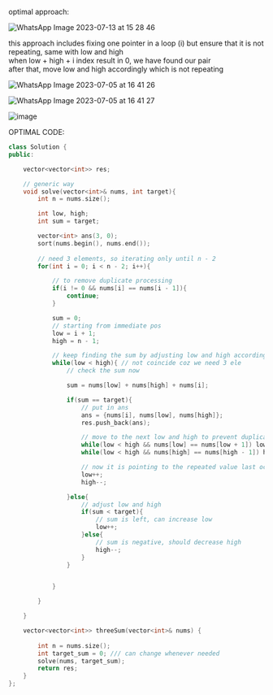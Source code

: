 optimal approach:           

![WhatsApp Image 2023-07-13 at 15 28 46](https://github.com/RohithBoppey/leetcode-sol/assets/73538974/9a90af02-5385-44b4-b478-4407cbd60ced)

this approach includes fixing one pointer in a loop (i) but ensure that it is not repeating, same with low and high     
when low + high + i index result in 0, we have found our pair       
after that, move low and high accordingly which is not repeating

![WhatsApp Image 2023-07-05 at 16 41 26](https://user-images.githubusercontent.com/73538974/251131823-568f9ae4-0f5c-45e4-bb68-64beeaaf851e.jpg)
            
![WhatsApp Image 2023-07-05 at 16 41 27](https://user-images.githubusercontent.com/73538974/251131862-64c20ccc-f4a9-4982-b613-e5b90388c896.jpg)

![image](https://github.com/RohithBoppey/leetcode-sol/assets/73538974/1fc54c77-c489-4f27-8a3c-c81b353fe738)                        


OPTIMAL CODE:
```c++
class Solution {
public:

    vector<vector<int>> res;

    // generic way
    void solve(vector<int>& nums, int target){
        int n = nums.size(); 

        int low, high;
        int sum = target; 

        vector<int> ans(3, 0);
        sort(nums.begin(), nums.end());
        
        // need 3 elements, so iterating only until n - 2
        for(int i = 0; i < n - 2; i++){ 

            // to remove duplicate processing
            if(i != 0 && nums[i] == nums[i - 1]){
                continue;
            }

            sum = 0;
            // starting from immediate pos
            low = i + 1;
            high = n - 1;

            // keep finding the sum by adjusting low and high accordingly
            while(low < high){ // not coincide coz we need 3 ele   
                // check the sum now

                sum = nums[low] + nums[high] + nums[i];

                if(sum == target){
                    // put in ans
                    ans = {nums[i], nums[low], nums[high]};
                    res.push_back(ans);

                    // move to the next low and high to prevent duplicates
                    while(low < high && nums[low] == nums[low + 1]) low++;
                    while(low < high && nums[high] == nums[high - 1]) high--;

                    // now it is pointing to the repeated value last occurance
                    low++;
                    high--;

                }else{
                    // adjust low and high
                    if(sum < target){
                        // sum is left, can increase low
                        low++;
                    }else{
                        // sum is negative, should decrease high
                        high--;
                    }
                }


            }

        }

    }

    vector<vector<int>> threeSum(vector<int>& nums) {
        
        int n = nums.size(); 
        int target_sum = 0; /// can change whenever needed
        solve(nums, target_sum);
        return res;
    }
};
```
